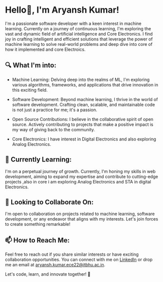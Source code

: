 
  # Hello👋, I'm Aryansh Kumar!

I'm a passionate software developer with a keen interest in machine learning. Currently on a journey of continuous learning, I'm exploring the vast and dynamic field of artificial intelligence and Core Electronics. I find joy in crafting intelligent and efficient solutions that leverage the power of machine learning to solve real-world problems and deep dive into core of how it implemented and core Electroics.

🔍 What I'm into:
-
- Machine Learning: Delving deep into the realms of ML, I'm exploring various algorithms, frameworks, and applications that drive innovation in this exciting field.

- Software Development: Beyond machine learning, I thrive in the world of software development. Crafting clean, scalable, and maintainable code is not just a practice for me; it's a passion.

- Open Source Contributions: I believe in the collaborative spirit of open source. Actively contributing to projects that make a positive impact is my way of giving back to the community.

- Core Electronics: I have interest in Digital Electronics and also exploring Analog Electronics.

🌱 Currently Learning:
-
I'm on a perpetual journey of growth. Currently, I'm honing my skills in web development, aiming to expand my expertise and contribute to cutting-edge projects ,also in core i am exploring Analog Electronics and STA in digital Electronics.

💞 Looking to Collaborate On:
-
I'm open to collaboration on projects related to machine learning, software development, or any endeavor that aligns with my interests. Let's join forces to create something remarkable!

📫 How to Reach Me:
- 
Feel free to reach out if you share similar interests or have exciting collaboration opportunities. You can connect with me on [LinkedIn](https://www.linkedin.com/in/aryansh-kumar-5b733825b/) or drop me an email at aryansh.kumar.ece22@itbhu.ac.in.

Let's code, learn, and innovate together! 🚀
